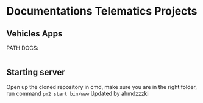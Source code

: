 # Documentations Telematics Projects
## Vehicles Apps

PATH DOCS:
```

```

## Starting server
Open up the cloned repository in cmd, make sure you are in the right folder, run command `pm2 start bin/www`
U p d a t e d   b y   a h m d z z z k i  
 